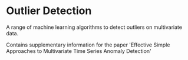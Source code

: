 # Outlier Detection

A range of machine learning algorithms to detect outliers on multivariate data.

Contains supplementary information for the paper 'Effective Simple Approaches to Multivariate Time Series Anomaly Detection'



